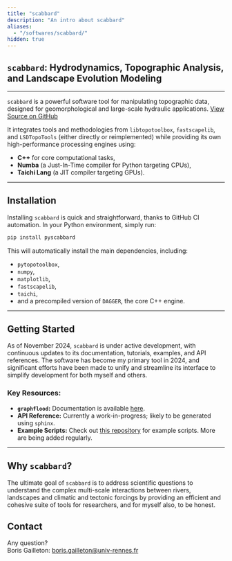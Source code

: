 ```yaml
---
title: "scabbard"
description: "An intro about scabbard"
aliases:
  - "/softwares/scabbard/"
hidden: true
---
```



## `scabbard`: Hydrodynamics, Topographic Analysis, and Landscape Evolution Modeling
---

`scabbard` is a powerful software tool for manipulating topographic data, designed for geomorphological and large-scale hydraulic applications. [View Source on GitHub](https://github.com/bgailleton/scabbard)

It integrates tools and methodologies from `libtopotoolbox`, `fastscapelib`, and `LSDTopoTools` (either directly or reimplemented) while providing its own high-performance processing engines using:
- **C++** for core computational tasks,
- **Numba** (a Just-In-Time compiler for Python targeting CPUs),
- **Taichi Lang** (a JIT compiler targeting GPUs).

---

## Installation
Installing `scabbard` is quick and straightforward, thanks to GitHub CI automation. In your Python environment, simply run:

```bash
pip install pyscabbard
```

This will automatically install the main dependencies, including:
- `pytopotoolbox`,
- `numpy`,
- `matplotlib`,
- `fastscapelib`,
- `taichi`,
- and a precompiled version of `DAGGER`, the core C++ engine.

---

## Getting Started
As of November 2024, `scabbard` is under active development, with continuous updates to its documentation, tutorials, examples, and API references. The software has become my primary tool in 2024, and significant efforts have been made to unify and streamline its interface to simplify development for both myself and others.

### Key Resources:
- **`graphflood`:** Documentation is available [here](/softwares/graphflood/).
- **API Reference:** Currently a work-in-progress; likely to be generated using `sphinx`.
- **Example Scripts:** Check out [this repository](#) for example scripts. More are being added regularly.

---

## Why `scabbard`?
The ultimate goal of `scabbard` is to address scientific questions to understand the complex multi-scale interactions between rivers, landscapes and climatic and tectonic forcings by providing an efficient and cohesive suite of tools for researchers, and for myself also, to be honest. 


## Contact

<div>
    <p>Any question?<br>Boris Gailleton:  <a href="mailto:boris.gailleton@univ-rennes.fr">boris.gailleton@univ-rennes.fr</a></p>
</div>